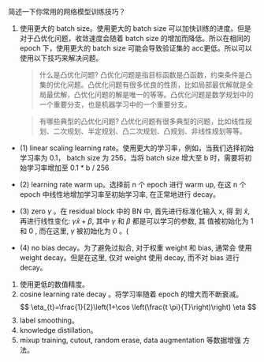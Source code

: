 简述一下你常用的网络模型训练技巧？
1. 使用更大的 batch size。使用更大的 batch size 可以加快训练的进度。但是对于凸优化问题，收敛速度会随着 batch size 的增加而降低。所以在相同的 epoch 下，使用更大的 batch size 可能会导致验证集的 acc更低。所以可以使用以下技巧来解决问题。
    > 什么是凸优化问题? 凸优化问题是指目标函数是凸函数，约束条件是凸集的优化问题。凸优化问题有很多优良的性质，比如局部最优解就是全局最优解，凸优化问题的解是唯一的等等。凸优化问题是数学规划中的一个重要分支，也是机器学习中的一个重要分支。

    > 有哪些典型的凸优化问题? 凸优化问题有很多典型的问题，比如线性规划、二次规划、半定规划、凸二次规划、凸规划、非线性规划等等。

- (1)  linear scaling learning rate。使用更大的学习率，例如，当我们选择初始学习率为 0.1， batch size 为 256，当将 batch size 增大至 b 时，需要将初始学习率增加至 0.1 * b / 256

- (2) learning rate warm up。选择前 $\mathrm{n}$ 个 epoch 进行 warm up, 在这 $\mathrm{n}$ 个 epoch 中线性地增加学习率至初始学习率, 在正常地进行 decay。
    > 

- (3) zero $\gamma$ 。在 residual block 中的 $\mathrm{BN}$ 中, 首先进行标准化输入 $\mathrm{x}$, 得 到 $\hat{x}$, 再进行线性变化: $\gamma \hat{x}+\beta$, 其中 $\gamma$ 和 $\beta$ 都是可以学习的参数, 其 值被初始化为 1 和 0 , 而在这里, $\gamma$ 被初始化为 0 。(
- (4) no bias decay。为了避免过拟合, 对于权重 weight 和 bias, 通常会 使用 weight decay。但是在这里, 仅对 weight 使用 decay, 而不对 bias 进行 decay。

1. 使用更低的数值精度。
2. cosine learning rate decay 。将学习率随着 epoch 的增大而不断衰减。
$$
\eta_{t}=\frac{1}{2}\left(1+\cos \left(\frac{t \pi}{T}\right)\right) \eta
$$
1. label smoothing。
2. knowledge distillation。
3. mixup training, cutout, random erase, data augmentation 等数据增强 方法。


